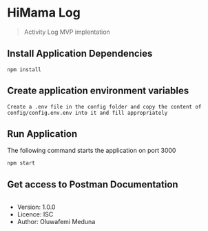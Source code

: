 # HiMama Log

> Activity Log MVP implentation

## Install Application Dependencies
```
npm install
```

## Create application environment variables
```
Create a .env file in the config folder and copy the content of config/config.env.env into it and fill appropriately
```

## Run Application
The following command starts the application on port 3000
```
npm start
```

## Get access to Postman Documentation 
```

```


- Version: 1.0.0
- Licence: ISC
- Author: Oluwafemi Meduna

